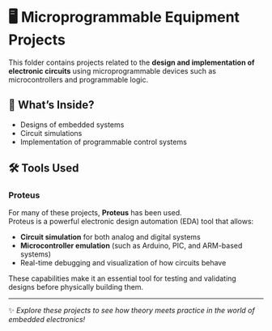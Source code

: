 # 🖥️ Microprogrammable Equipment Projects

This folder contains projects related to the **design and implementation of electronic circuits** using microprogrammable devices such as microcontrollers and programmable logic.

## 🔹 What’s Inside?
- Designs of embedded systems
- Circuit simulations
- Implementation of programmable control systems

## 🛠️ Tools Used

### **Proteus**
For many of these projects, **Proteus** has been used.  
Proteus is a powerful electronic design automation (EDA) tool that allows:
- **Circuit simulation** for both analog and digital systems
- **Microcontroller emulation** (such as Arduino, PIC, and ARM-based systems)
- Real-time debugging and visualization of how circuits behave

These capabilities make it an essential tool for testing and validating designs before physically building them.

---

✨ *Explore these projects to see how theory meets practice in the world of embedded electronics!*
